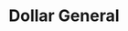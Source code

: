 ---
title: "Dollar General"
url: /denison/dollar-general-south-armstrong-avenue/
shop: Kramladen
---